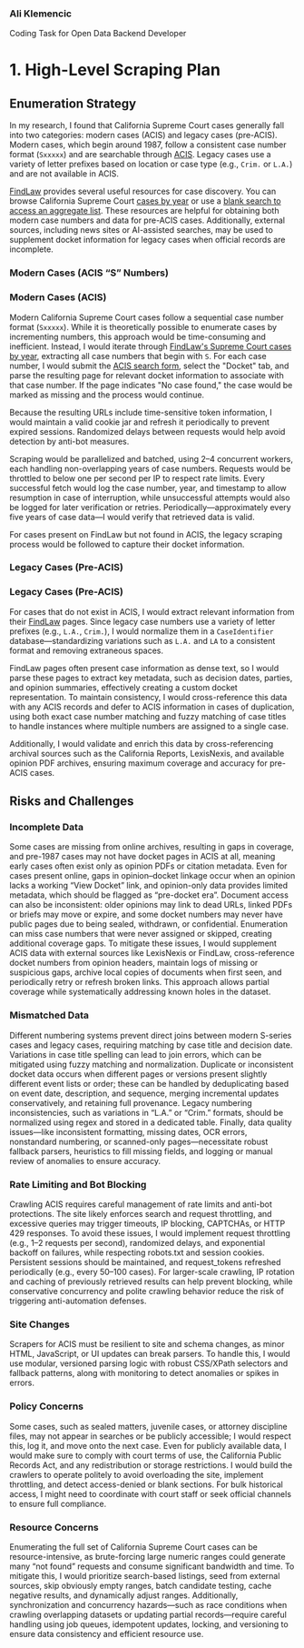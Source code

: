 ### Ali Klemencic

Coding Task for Open Data Backend Developer


# 1. High-Level Scraping Plan

## Enumeration Strategy

In my research, I found that California Supreme Court cases generally fall into two categories: modern cases (ACIS) and legacy cases (pre-ACIS). Modern cases, which begin around 1987, follow a consistent case number format (`Sxxxxx`) and are searchable through [ACIS](https://appellatecases.courtinfo.ca.gov). Legacy cases use a variety of letter prefixes based on location or case type (e.g., `Crim.` or `L.A.`) and are not available in ACIS.  

[FindLaw](https://caselaw.findlaw.com) provides several useful resources for case discovery. You can browse California Supreme Court [cases by year](https://caselaw.findlaw.com/court/ca-supreme-court/years) or use a [blank search to access an aggregate list](https://caselaw.findlaw.com/search.html?search_type=party&court=ca-supreme-court&text=&date_start=&date_end=). These resources are helpful for obtaining both modern case numbers and data for pre-ACIS cases. Additionally, external sources, including news sites or AI-assisted searches, may be used to supplement docket information for legacy cases when official records are incomplete.


### Modern Cases (ACIS “S” Numbers)

### Modern Cases (ACIS)

Modern California Supreme Court cases follow a sequential case number format (`Sxxxxx`). While it is theoretically possible to enumerate cases by incrementing numbers, this approach would be time-consuming and inefficient. Instead, I would iterate through [FindLaw's Supreme Court cases by year](https://caselaw.findlaw.com/court/ca-supreme-court/years), extracting all case numbers that begin with `S`. For each case number, I would submit the [ACIS search form](https://appellatecases.courtinfo.ca.gov/search.cfm?dist=0), select the "Docket" tab, and parse the resulting page for relevant docket information to associate with that case number. If the page indicates "No case found," the case would be marked as missing and the process would continue.  

Because the resulting URLs include time-sensitive token information, I would maintain a valid cookie jar and refresh it periodically to prevent expired sessions. Randomized delays between requests would help avoid detection by anti-bot measures.  

Scraping would be parallelized and batched, using 2–4 concurrent workers, each handling non-overlapping years of case numbers. Requests would be throttled to below one per second per IP to respect rate limits. Every successful fetch would log the case number, year, and timestamp to allow resumption in case of interruption, while unsuccessful attempts would also be logged for later verification or retries. Periodically—approximately every five years of case data—I would verify that retrieved data is valid.  

For cases present on FindLaw but not found in ACIS, the legacy scraping process would be followed to capture their docket information.


### Legacy Cases (Pre-ACIS)

### Legacy Cases (Pre-ACIS)

For cases that do not exist in ACIS, I would extract relevant information from their [FindLaw](https://caselaw.findlaw.com/court/ca-supreme-court/years) pages. Since legacy case numbers use a variety of letter prefixes (e.g., `L.A.`, `Crim.`), I would normalize them in a `CaseIdentifier` database—standardizing variations such as `L.A.` and `LA` to a consistent format and removing extraneous spaces.

FindLaw pages often present case information as dense text, so I would parse these pages to extract key metadata, such as decision dates, parties, and opinion summaries, effectively creating a custom docket representation. To maintain consistency, I would cross-reference this data with any ACIS records and defer to ACIS information in cases of duplication, using both exact case number matching and fuzzy matching of case titles to handle instances where multiple numbers are assigned to a single case.  

Additionally, I would validate and enrich this data by cross-referencing archival sources such as the California Reports, LexisNexis, and available opinion PDF archives, ensuring maximum coverage and accuracy for pre-ACIS cases.

## Risks and Challenges

### Incomplete Data

Some cases are missing from online archives, resulting in gaps in coverage, and pre-1987 cases may not have docket pages in ACIS at all, meaning early cases often exist only as opinion PDFs or citation metadata. Even for cases present online, gaps in opinion–docket linkage occur when an opinion lacks a working “View Docket” link, and opinion-only data provides limited metadata, which should be flagged as “pre-docket era”. Document access can also be inconsistent: older opinions may link to dead URLs, linked PDFs or briefs may move or expire, and some docket numbers may never have public pages due to being sealed, withdrawn, or confidential. Enumeration can miss case numbers that were never assigned or skipped, creating additional coverage gaps. To mitigate these issues, I would supplement ACIS data with external sources like LexisNexis or FindLaw, cross-reference docket numbers from opinion headers, maintain logs of missing or suspicious gaps, archive local copies of documents when first seen, and periodically retry or refresh broken links. This approach allows partial coverage while systematically addressing known holes in the dataset.

### Mismatched Data

Different numbering systems prevent direct joins between modern S-series cases and legacy cases, requiring matching by case title and decision date. Variations in case title spelling can lead to join errors, which can be mitigated using fuzzy matching and normalization. Duplicate or inconsistent docket data occurs when different pages or versions present slightly different event lists or order; these can be handled by deduplicating based on event date, description, and sequence, merging incremental updates conservatively, and retaining full provenance. Legacy numbering inconsistencies, such as variations in “L.A.” or “Crim.” formats, should be normalized using regex and stored in a dedicated table. Finally, data quality issues—like inconsistent formatting, missing dates, OCR errors, nonstandard numbering, or scanned-only pages—necessitate robust fallback parsers, heuristics to fill missing fields, and logging or manual review of anomalies to ensure accuracy.

### Rate Limiting and Bot Blocking

Crawling ACIS requires careful management of rate limits and anti-bot protections. The site likely enforces search and request throttling, and excessive queries may trigger timeouts, IP blocking, CAPTCHAs, or HTTP 429 responses. To avoid these issues, I would implement request throttling (e.g., 1–2 requests per second), randomized delays, and exponential backoff on failures, while respecting robots.txt and session cookies. Persistent sessions should be maintained, and request_tokens refreshed periodically (e.g., every 50–100 cases). For larger-scale crawling, IP rotation and caching of previously retrieved results can help prevent blocking, while conservative concurrency and polite crawling behavior reduce the risk of triggering anti-automation defenses.

### Site Changes

Scrapers for ACIS must be resilient to site and schema changes, as minor HTML, JavaScript, or UI updates can break parsers. To handle this, I would use modular, versioned parsing logic with robust CSS/XPath selectors and fallback patterns, along with monitoring to detect anomalies or spikes in errors.

### Policy Concerns

Some cases, such as sealed matters, juvenile cases, or attorney discipline files, may not appear in searches or be publicly accessible; I would respect this, log it, and move onto the next case. Even for publicly available data, I would make sure to comply with court terms of use, the California Public Records Act, and any redistribution or storage restrictions. I would build the crawlers to operate politely to avoid overloading the site, implement throttling, and detect access-denied or blank sections. For bulk historical access, I might need to coordinate with court staff or seek official channels to ensure full compliance.

### Resource Concerns

Enumerating the full set of California Supreme Court cases can be resource-intensive, as brute-forcing large numeric ranges could generate many “not found” requests and consume significant bandwidth and time. To mitigate this, I would prioritize search-based listings, seed from external sources, skip obviously empty ranges, batch candidate testing, cache negative results, and dynamically adjust ranges. Additionally, synchronization and concurrency hazards—such as race conditions when crawling overlapping datasets or updating partial records—require careful handling using job queues, idempotent updates, locking, and versioning to ensure data consistency and efficient resource use.
